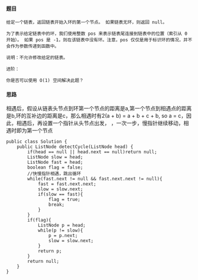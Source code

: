 #### 题目
```
给定一个链表，返回链表开始入环的第一个节点。 如果链表无环，则返回 null。

为了表示给定链表中的环，我们使用整数 pos 来表示链表尾连接到链表中的位置（索引从 0 开始）。 如果 pos 是 -1，则在该链表中没有环。注意，pos 仅仅是用于标识环的情况，并不会作为参数传递到函数中。

说明：不允许修改给定的链表。

进阶：

你是否可以使用 O(1) 空间解决此题？
```
#### 思路
相遇后，假设从链表头节点到环第一个节点的距离是a,第一个节点到相遇点的距离是b,环的互补边的距离是c，那么相遇时有2(a + b) = a + b + c + b, so a = c，因此，相遇后，再设置一个指针从头节点出发，
，一次一步，慢指针继续移动，相遇时即为第一个节点
```
public class Solution {
    public ListNode detectCycle(ListNode head) {
        if(head == null || head.next == null)return null;
        ListNode slow = head;
        ListNode fast = head;
        boolean flag = false;
        //快慢指针相遇，跳出循环
        while(fast.next != null && fast.next.next != null){
            fast = fast.next.next;
            slow = slow.next;
            if(slow == fast){
                flag = true;
                break;
            }
        }
        if(flag){
            ListNode p = head;
            while(p != slow){
                p = p.next;
                slow = slow.next;
            }
            return p;
        }
        return null;
    }
}
```
